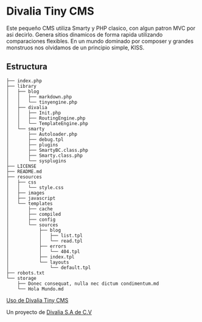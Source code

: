 # Divalia Tiny CMS

Este pequeño CMS utiliza Smarty y PHP clasico, con algun patron MVC por asi decirlo.
Genera sitios dinamicos de forma rapida utilizando comparaciones flexibles. En un mundo dominado por composer y grandes monstruos nos olvidamos de un principio simple, KISS.

## Estructura
```.
├── index.php
├── library
│   ├── blog
│   │   ├── markdown.php
│   │   └── tinyengine.php
│   ├── divalia
│   │   ├── Init.php
│   │   ├── RoutingEngine.php
│   │   └── TemplateEngine.php
│   └── smarty
│       ├── Autoloader.php
│       ├── debug.tpl
│       ├── plugins
│       ├── SmartyBC.class.php
│       ├── Smarty.class.php
│       └── sysplugins
├── LICENSE
├── README.md
├── resources
│   ├── css
│   │   └── style.css
│   ├── images
│   ├── javascript
│   └── templates
│       ├── cache
│       ├── compiled
│       ├── config
│       └── sources
│           ├── blog
│           │   ├── list.tpl
│           │   └── read.tpl
│           ├── errors
│           │   └── 404.tpl
│           ├── index.tpl
│           └── layouts
│               └── default.tpl
├── robots.txt
└── storage
    ├── Donec consequat, nulla nec dictum condimentum.md
    └── Hola Mundo.md

```

[Uso de Divalia Tiny CMS](https://github.com/DivaliaMexico/tinycms/wiki)

Un proyecto de [Divalia S.A de C.V](https://www.divalia.mx)

